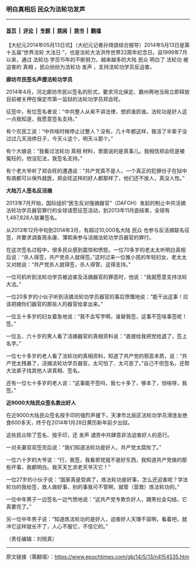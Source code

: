 ### 明白真相后 民众为法轮功发声

---

#### [首页](../../../..?n4154535) &nbsp;|&nbsp; [评论](../../../../../epoch-comment?n4154535) &nbsp;|&nbsp; [专题](../../../../../epoch-special?n4154535) &nbsp;|&nbsp; [禁闻](../../../../../epoch-news?n4154535) &nbsp;|&nbsp; [禁书](../../../../../books?n4154535) &nbsp;|&nbsp; [翻墙](https://github.com/gfw-breaker/nogfw/blob/master/README.md?n4154535)


<div class="post_content" id="artbody" itemprop="articleBody">
 <!-- article content begin -->
 <p>
  【大纪元2014年05月13日讯】（大纪元记者孙琦骁综合报导）2014年5月13日是第十五届“世界法轮
  <ok href="https://www.epochtimes.com/gb/tag/%E5%A4%A7%E6%B3%95%E6%97%A5.html">
   大法日
  </ok>
  ”，也是法轮大法洪传世界22周年纪念日。自1999年7月以来，通过
  <ok href="https://www.epochtimes.com/gb/tag/%E6%B3%95%E8%BD%AE%E5%8A%9F.html">
   法轮功
  </ok>
  学员15年的不断努力，越来越多的大陆
  <ok href="https://www.epochtimes.com/gb/tag/%E6%B0%91%E4%BC%97.html">
   民众
  </ok>
  明白了
  <ok href="https://www.epochtimes.com/gb/tag/%E6%B3%95%E8%BD%AE%E5%8A%9F.html">
   法轮功
  </ok>
  被迫害的
  <ok href="https://www.epochtimes.com/gb/tag/%E7%9C%9F%E7%9B%B8.html">
   真相
  </ok>
  。民众纷纷为法轮功
  <ok href="https://www.epochtimes.com/gb/tag/%E5%8F%91%E5%A3%B0.html">
   发声
  </ok>
  ，支持法轮功学员反迫害。
 </p>
 <p>
  <b>
   廊坊市民签名声援法轮功学员
  </b>
 </p>
 <p>
  2014年4月，河北廊坊市民以签名的形式，要求河北保定、霸州两地当局立即释放目前被关押在保定市第一监狱的法轮功学员郑会旺。
 </p>
 <p>
  征签中，有位签名者说：“中共整人从来不讲法律，想抓谁抓谁。法轮功是好人这一点我知道，我愿意签名支持。”
 </p>
 <p>
  有个农民工说：“中共啥时候停止过整人？没有，几十年都这样，我活了半辈子没过过几天消停日子，今天斗这个，明天斗那个。”
 </p>
 <p>
  有个大娘说：“我看过法轮功
  <ok href="https://www.epochtimes.com/gb/tag/%E7%9C%9F%E7%9B%B8.html">
   真相
  </ok>
  材料，里面说的是真事儿。我相信郑会旺是被冤枉的，他没犯法，我签名支持。”
 </p>
 <p>
  有个老大爷听了郑会旺的遭遇说：“共产党真不是人，一个真正的犯罪份子在狱中有病都可以保外就医，郑会旺这样的好人都那样了，他们还不放人，真没人性。”
 </p>
 <p>
  <b>
   大陆万人签名反活摘
  </b>
 </p>
 <p>
  2013年7月开始，国际组织“医生反对强摘器官”（DAFOH）发起的制止中共活摘法轮功学员器官罪行的全球请愿征签活动，到2013年11月底结束，全球有1,487,828人联署签名。
 </p>
 <p>
  从2013年12月中旬到2014年3月，有超过10,000名大陆
  <ok href="https://www.epochtimes.com/gb/tag/%E6%B0%91%E4%BC%97.html">
   民众
  </ok>
  也参与反活摘联名征签，并要求调查周永康、薄熙来参与活摘法轮功学员器官的罪行。
 </p>
 <p>
  在这次签名过程中，很多民众感到震惊和愤怒。一位70多岁的老太太听明白真相后说：“杀人得签，共产党杀人就得签。”这时过来一位推小孩的年轻妇女，老太太又对她说：“共产党杀人就得签，杀人得管，这得支持。”
 </p>
 <p>
  一位司机听到法轮功学员被迫害及活摘器官的罪恶时，他说：“我就愿意支持法轮大法。”
 </p>
 <p>
  一位20多岁的小伙子听到活摘法轮功学员器官的事后愤慨地说：“能干出这事！应该把摘你们器官的那些人的器官给拿出来。”
 </p>
 <p>
  一位五十多岁的妇女着急地说：“我不会写字啊，谁替我签，这事不签啥事签呢！签。”
 </p>
 <p>
  一位五、六十岁的男人看了活摘器官的真相资料说：“直接给我把党给退了，签上名字。”
 </p>
 <p>
  一位七十多岁的老人看了法轮功的真相资料，知道了共产党的邪恶本质，说：“共产党太残暴了，活摘法轮功学员器官，太可怕了、太可恶了。”自己不但签名，还帮大法弟子找其他人讲真相、签名。
 </p>
 <p>
  还有一位七十多岁的老人说：“这事能不签吗，我七十多了，够本了，怕啥呀，我签。”
 </p>
 <p>
  <b>
   近9000大陆民众签名救出好人
  </b>
 </p>
 <p>
  在近9000大陆民众签名按手印的强烈声援下，天津市北辰区法轮功学员滑连友绝食600多天，终于在2014年1月28日黄历新年前夕出狱。
 </p>
 <p>
  这些民众除了签名、按手印，还
  <ok href="https://www.epochtimes.com/gb/tag/%E5%8F%91%E5%A3%B0.html">
   发声
  </ok>
  谴责中共肆意非法迫害好人的恶行。
 </p>
 <p>
  一对夫妻双双签完后说：“我们知道法轮功是好人，共产党太腐败了。”
 </p>
 <p>
  一位六十岁的大爷说：“行，我签，我看邪党就不是好东西，我知道共产党做的那些坏事，我都明白。我天天乞求老天爷灭它！”
 </p>
 <p>
  一位27岁的小伙子说：“国家真是受病了，炼法轮功是好事，怎么还迫害呢？学法轮功的我给签，救人做好事，别的事我可不管啊，就管（营救）炼法轮功的。”
 </p>
 <p>
  一位中年男子一边签名一边气愤地说：“这共产党专欺负好人，跟黑社会勾结，它真要完了。”
 </p>
 <p>
  另一位中年男子说：“知道炼法轮功的是好人，迫害好人天理不容啊，看着吧，就冲它这样就长不了，人心不服它，不信它的。”
 </p>
 <p>
  （责任编辑：刘晓真）
 </p>
 <!-- article content end -->
 <div id="below_article_ad">
 </div>
</div>


---

原文链接（需翻墙）：https://www.epochtimes.com/gb/14/5/13/n4154535.htm